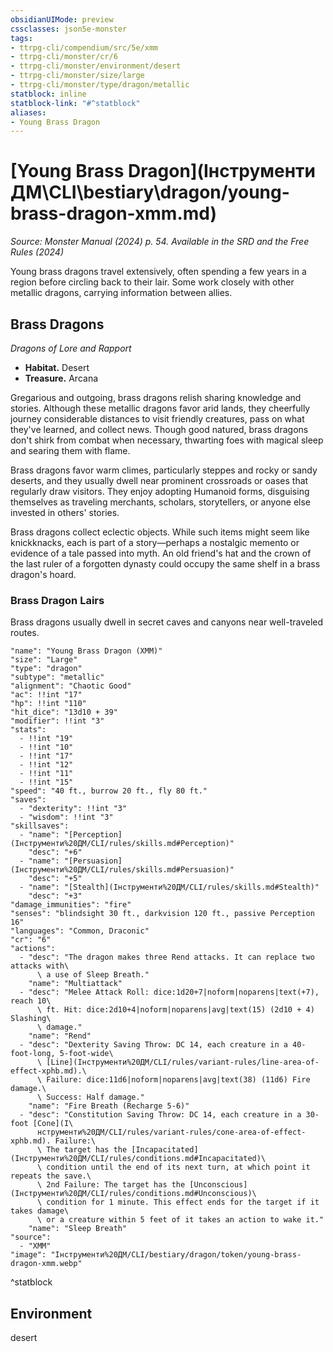 ```yaml
---
obsidianUIMode: preview
cssclasses: json5e-monster
tags:
- ttrpg-cli/compendium/src/5e/xmm
- ttrpg-cli/monster/cr/6
- ttrpg-cli/monster/environment/desert
- ttrpg-cli/monster/size/large
- ttrpg-cli/monster/type/dragon/metallic
statblock: inline
statblock-link: "#^statblock"
aliases:
- Young Brass Dragon
---
```

# [Young Brass Dragon](Інструменти ДМ\CLI\bestiary\dragon/young-brass-dragon-xmm.md)
*Source: Monster Manual (2024) p. 54. Available in the <span title='Systems Reference Document (5.2)'>SRD</span> and the Free Rules (2024)*  

Young brass dragons travel extensively, often spending a few years in a region before circling back to their lair. Some work closely with other metallic dragons, carrying information between allies.

## Brass Dragons

*Dragons of Lore and Rapport*

- **Habitat.** Desert  
- **Treasure.** Arcana  

Gregarious and outgoing, brass dragons relish sharing knowledge and stories. Although these metallic dragons favor arid lands, they cheerfully journey considerable distances to visit friendly creatures, pass on what they've learned, and collect news. Though good natured, brass dragons don't shirk from combat when necessary, thwarting foes with magical sleep and searing them with flame.

Brass dragons favor warm climes, particularly steppes and rocky or sandy deserts, and they usually dwell near prominent crossroads or oases that regularly draw visitors. They enjoy adopting Humanoid forms, disguising themselves as traveling merchants, scholars, storytellers, or anyone else invested in others' stories.

Brass dragons collect eclectic objects. While such items might seem like knickknacks, each is part of a story—perhaps a nostalgic memento or evidence of a tale passed into myth. An old friend's hat and the crown of the last ruler of a forgotten dynasty could occupy the same shelf in a brass dragon's hoard.

### Brass Dragon Lairs

Brass dragons usually dwell in secret caves and canyons near well-traveled routes.

```statblock
"name": "Young Brass Dragon (XMM)"
"size": "Large"
"type": "dragon"
"subtype": "metallic"
"alignment": "Chaotic Good"
"ac": !!int "17"
"hp": !!int "110"
"hit_dice": "13d10 + 39"
"modifier": !!int "3"
"stats":
  - !!int "19"
  - !!int "10"
  - !!int "17"
  - !!int "12"
  - !!int "11"
  - !!int "15"
"speed": "40 ft., burrow 20 ft., fly 80 ft."
"saves":
  - "dexterity": !!int "3"
  - "wisdom": !!int "3"
"skillsaves":
  - "name": "[Perception](Інструменти%20ДМ/CLI/rules/skills.md#Perception)"
    "desc": "+6"
  - "name": "[Persuasion](Інструменти%20ДМ/CLI/rules/skills.md#Persuasion)"
    "desc": "+5"
  - "name": "[Stealth](Інструменти%20ДМ/CLI/rules/skills.md#Stealth)"
    "desc": "+3"
"damage_immunities": "fire"
"senses": "blindsight 30 ft., darkvision 120 ft., passive Perception 16"
"languages": "Common, Draconic"
"cr": "6"
"actions":
  - "desc": "The dragon makes three Rend attacks. It can replace two attacks with\
      \ a use of Sleep Breath."
    "name": "Multiattack"
  - "desc": "Melee Attack Roll: dice:1d20+7|noform|noparens|text(+7), reach 10\
      \ ft. Hit: dice:2d10+4|noform|noparens|avg|text(15) (2d10 + 4) Slashing\
      \ damage."
    "name": "Rend"
  - "desc": "Dexterity Saving Throw: DC 14, each creature in a 40-foot-long, 5-foot-wide\
      \ [Line](Інструменти%20ДМ/CLI/rules/variant-rules/line-area-of-effect-xphb.md).\
      \ Failure: dice:11d6|noform|noparens|avg|text(38) (11d6) Fire damage.\
      \ Success: Half damage."
    "name": "Fire Breath (Recharge 5-6)"
  - "desc": "Constitution Saving Throw: DC 14, each creature in a 30-foot [Cone](І\
      нструменти%20ДМ/CLI/rules/variant-rules/cone-area-of-effect-xphb.md). Failure:\
      \ The target has the [Incapacitated](Інструменти%20ДМ/CLI/rules/conditions.md#Incapacitated)\
      \ condition until the end of its next turn, at which point it repeats the save.\
      \ 2nd Failure: The target has the [Unconscious](Інструменти%20ДМ/CLI/rules/conditions.md#Unconscious)\
      \ condition for 1 minute. This effect ends for the target if it takes damage\
      \ or a creature within 5 feet of it takes an action to wake it."
    "name": "Sleep Breath"
"source":
  - "XMM"
"image": "Інструменти%20ДМ/CLI/bestiary/dragon/token/young-brass-dragon-xmm.webp"
```
^statblock

## Environment

desert
